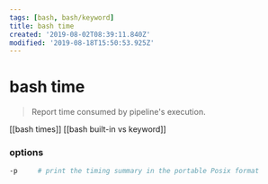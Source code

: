 ```yaml
---
tags: [bash, bash/keyword]
title: bash time
created: '2019-08-02T08:39:11.840Z'
modified: '2019-08-18T15:50:53.925Z'
---
```


# bash time

> Report time consumed by pipeline's execution.

[[bash times]]
[[bash built-in vs keyword]]

### options

```sh
-p     # print the timing summary in the portable Posix format
```
